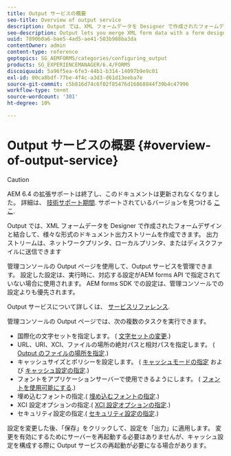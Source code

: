 ```yaml
---
title: Output サービスの概要
seo-title: Overview of output service
description: Output では、XML フォームデータを Designer で作成されたフォームデザインと結合して、様々な形式のドキュメント出力ストリームを作成できます。
seo-description: Output lets you merge XML form data with a form design created in Designer to create a document output stream in various formats.
uuid: 7890b0a6-bae5-4ad5-ae41-503b988ba3da
contentOwner: admin
content-type: reference
geptopics: SG_AEMFORMS/categories/configuring_output
products: SG_EXPERIENCEMANAGER/6.4/FORMS
discoiquuid: 5a96f5ea-6fe3-44b1-b314-14097b9e9c01
exl-id: 00ca8bdf-77be-4f4c-a3d3-d61d13eeba7e
source-git-commit: c5b816d74c6f02f85476d16868844f39b4c47996
workflow-type: tm+mt
source-wordcount: '301'
ht-degree: 10%

---
```


# Output サービスの概要 {#overview-of-output-service}

>[!CAUTION]
>
>AEM 6.4 の拡張サポートは終了し、このドキュメントは更新されなくなりました。 詳細は、 [技術サポート期間](https://helpx.adobe.com/jp/support/programs/eol-matrix.html). サポートされているバージョンを見つける [ここ](https://experienceleague.adobe.com/docs/?lang=ja).

Output では、XML フォームデータを Designer で作成されたフォームデザインと結合して、様々な形式のドキュメント出力ストリームを作成できます。 出力ストリームは、ネットワークプリンタ、ローカルプリンタ、またはディスクファイルに送信できます

管理コンソールの Output ページを使用して、Output サービスを管理できます。 設定した設定は、実行時に、対応する設定がAEM forms API で指定されていない場合に使用されます。 AEM forms SDK での設定は、管理コンソールでの設定よりも優先されます。

Output サービスについて詳しくは、 [サービスリファレンス](https://www.adobe.com/go/learn_aemforms_services_61).

管理コンソールの Output ページでは、次の複数のタスクを実行できます。

* 国際化の文字セットを指定します。 ( [文字セットの変更](/help/forms/using/admin-help/change-character-set.md#change-the-character-set).)
* URL、URI、XCI、ファイルの場所の絶対パスと相対パスを指定します。 ( [Output のファイルの場所を指定](/help/forms/using/admin-help/specify-file-locations-output.md#specify-file-locations-for-output).)
* キャッシュサイズとポリシーを設定します。 ( [キャッシュモードの指定](/help/forms/using/admin-help/configuring-caching-output.md#specifying-the-cache-mode) および [キャッシュ設定の指定](/help/forms/using/admin-help/configuring-caching-output.md#configuring-cache-settings).)
* フォントをアプリケーションサーバーで使用できるようにします。 ( [フォントを使用可能にする](/help/forms/using/admin-help/make-fonts-available.md#make-fonts-available).)
* 埋め込むフォントの指定.( [埋め込むフォントの指定](/help/forms/using/admin-help/specify-fonts-embed.md#specify-fonts-to-embed).)
* XCI 設定オプションの指定.( [XCI 設定オプションの指定](/help/forms/using/admin-help/specify-xci-configuration-options.md#specify-xci-configuration-options).)
* セキュリティ設定の指定.( [セキュリティ設定の指定](/help/forms/using/admin-help/specify-security-settings.md#specify-security-settings).)

設定を変更した後、「保存」をクリックして、設定を「出力」に適用します。 変更を有効にするためにサーバーを再起動する必要はありませんが、キャッシュ設定を構成する際に Output サービスの再起動が必要になる場合があります。

